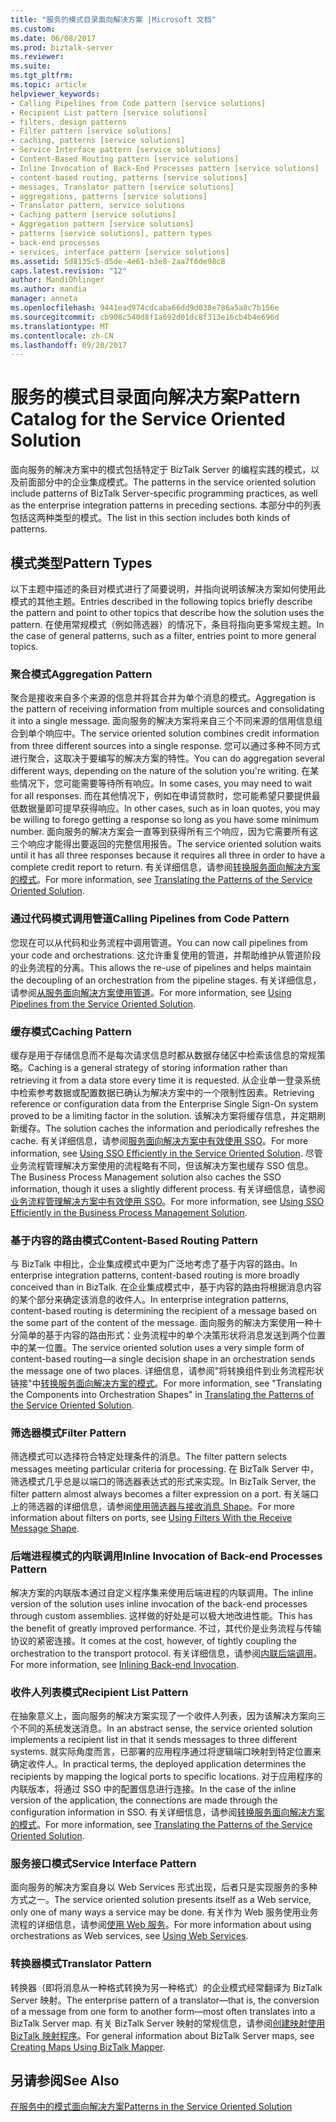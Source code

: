 ```yaml
---
title: "服务的模式目录面向解决方案 |Microsoft 文档"
ms.custom: 
ms.date: 06/08/2017
ms.prod: biztalk-server
ms.reviewer: 
ms.suite: 
ms.tgt_pltfrm: 
ms.topic: article
helpviewer_keywords:
- Calling Pipelines from Code pattern [service solutions]
- Recipient List pattern [service solutions]
- filters, design patterns
- Filter pattern [service solutions]
- caching, patterns [service solutions]
- Service Interface pattern [service solutions]
- Content-Based Routing pattern [service solutions]
- Inline Invocation of Back-End Processes pattern [service solutions]
- content-based routing, patterns [service solutions]
- messages, Translator pattern [service solutions]
- aggregations, patterns [service solutions]
- Translator pattern, service solutions
- Caching pattern [service solutions]
- Aggregation pattern [service solutions]
- patterns [service solutions], pattern types
- back-end processes
- services, interface pattern [service solutions]
ms.assetid: 5d8135c5-d5de-4e61-b3e8-2aa7f6de98c8
caps.latest.revision: "12"
author: MandiOhlinger
ms.author: mandia
manager: anneta
ms.openlocfilehash: 9441ead974cdcaba66dd9d038e786a5a8c7b156e
ms.sourcegitcommit: cb908c540d8f1a692d01dc8f313e16cb4b4e696d
ms.translationtype: MT
ms.contentlocale: zh-CN
ms.lasthandoff: 09/20/2017
---
```

# <a name="pattern-catalog-for-the-service-oriented-solution"></a><span data-ttu-id="fabe0-102">服务的模式目录面向解决方案</span><span class="sxs-lookup"><span data-stu-id="fabe0-102">Pattern Catalog for the Service Oriented Solution</span></span>
<span data-ttu-id="fabe0-103">面向服务的解决方案中的模式包括特定于 BizTalk Server 的编程实践的模式，以及前面部分中的企业集成模式。</span><span class="sxs-lookup"><span data-stu-id="fabe0-103">The patterns in the service oriented solution include patterns of BizTalk Server-specific programming practices, as well as the enterprise integration patterns in preceding sections.</span></span> <span data-ttu-id="fabe0-104">本部分中的列表包括这两种类型的模式。</span><span class="sxs-lookup"><span data-stu-id="fabe0-104">The list in this section includes both kinds of patterns.</span></span>  
  
## <a name="pattern-types"></a><span data-ttu-id="fabe0-105">模式类型</span><span class="sxs-lookup"><span data-stu-id="fabe0-105">Pattern Types</span></span>  
 <span data-ttu-id="fabe0-106">以下主题中描述的条目对模式进行了简要说明，并指向说明该解决方案如何使用此模式的其他主题。</span><span class="sxs-lookup"><span data-stu-id="fabe0-106">Entries described in the following topics briefly describe the pattern and point to other topics that describe how the solution uses the pattern.</span></span> <span data-ttu-id="fabe0-107">在使用常规模式（例如筛选器）的情况下，条目将指向更多常规主题。</span><span class="sxs-lookup"><span data-stu-id="fabe0-107">In the case of general patterns, such as a filter, entries point to more general topics.</span></span>  
  
### <a name="aggregation-pattern"></a><span data-ttu-id="fabe0-108">聚合模式</span><span class="sxs-lookup"><span data-stu-id="fabe0-108">Aggregation Pattern</span></span>  
 <span data-ttu-id="fabe0-109">聚合是接收来自多个来源的信息并将其合并为单个消息的模式。</span><span class="sxs-lookup"><span data-stu-id="fabe0-109">Aggregation is the pattern of receiving information from multiple sources and consolidating it into a single message.</span></span> <span data-ttu-id="fabe0-110">面向服务的解决方案将来自三个不同来源的信用信息组合到单个响应中。</span><span class="sxs-lookup"><span data-stu-id="fabe0-110">The service oriented solution combines credit information from three different sources into a single response.</span></span> <span data-ttu-id="fabe0-111">您可以通过多种不同方式进行聚合，这取决于要编写的解决方案的特性。</span><span class="sxs-lookup"><span data-stu-id="fabe0-111">You can do aggregation several different ways, depending on the nature of the solution you're writing.</span></span> <span data-ttu-id="fabe0-112">在某些情况下，您可能需要等待所有响应。</span><span class="sxs-lookup"><span data-stu-id="fabe0-112">In some cases, you may need to wait for all responses.</span></span> <span data-ttu-id="fabe0-113">而在其他情况下，例如在申请贷款时，您可能希望只要提供最低数据量即可提早获得响应。</span><span class="sxs-lookup"><span data-stu-id="fabe0-113">In other cases, such as in loan quotes, you may be willing to forego getting a response so long as you have some minimum number.</span></span> <span data-ttu-id="fabe0-114">面向服务的解决方案会一直等到获得所有三个响应，因为它需要所有这三个响应才能得出要返回的完整信用报告。</span><span class="sxs-lookup"><span data-stu-id="fabe0-114">The service oriented solution waits until it has all three responses because it requires all three in order to have a complete credit report to return.</span></span> <span data-ttu-id="fabe0-115">有关详细信息，请参阅[转换服务面向解决方案的模式](../core/translating-the-patterns-of-the-service-oriented-solution.md)。</span><span class="sxs-lookup"><span data-stu-id="fabe0-115">For more information, see [Translating the Patterns of the Service Oriented Solution](../core/translating-the-patterns-of-the-service-oriented-solution.md).</span></span>  
  
### <a name="calling-pipelines-from-code-pattern"></a><span data-ttu-id="fabe0-116">通过代码模式调用管道</span><span class="sxs-lookup"><span data-stu-id="fabe0-116">Calling Pipelines from Code Pattern</span></span>  
 <span data-ttu-id="fabe0-117">您现在可以从代码和业务流程中调用管道。</span><span class="sxs-lookup"><span data-stu-id="fabe0-117">You can now call pipelines from your code and orchestrations.</span></span> <span data-ttu-id="fabe0-118">这允许重复使用的管道，并帮助维护从管道阶段的业务流程的分离。</span><span class="sxs-lookup"><span data-stu-id="fabe0-118">This allows the re-use of pipelines and helps maintain the decoupling of an orchestration from the pipeline stages.</span></span> <span data-ttu-id="fabe0-119">有关详细信息，请参阅[从服务面向解决方案使用管道](../core/using-pipelines-from-the-service-oriented-solution.md)。</span><span class="sxs-lookup"><span data-stu-id="fabe0-119">For more information, see [Using Pipelines from the Service Oriented Solution](../core/using-pipelines-from-the-service-oriented-solution.md).</span></span>  
  
### <a name="caching-pattern"></a><span data-ttu-id="fabe0-120">缓存模式</span><span class="sxs-lookup"><span data-stu-id="fabe0-120">Caching Pattern</span></span>  
 <span data-ttu-id="fabe0-121">缓存是用于存储信息而不是每次请求信息时都从数据存储区中检索该信息的常规策略。</span><span class="sxs-lookup"><span data-stu-id="fabe0-121">Caching is a general strategy of storing information rather than retrieving it from a data store every time it is requested.</span></span> <span data-ttu-id="fabe0-122">从企业单一登录系统中检索参考数据或配置数据已确认为解决方案中的一个限制性因素。</span><span class="sxs-lookup"><span data-stu-id="fabe0-122">Retrieving reference or configuration data from the Enterprise Single Sign-On system proved to be a limiting factor in the solution.</span></span> <span data-ttu-id="fabe0-123">该解决方案将缓存信息，并定期刷新缓存。</span><span class="sxs-lookup"><span data-stu-id="fabe0-123">The solution caches the information and periodically refreshes the cache.</span></span> <span data-ttu-id="fabe0-124">有关详细信息，请参阅[服务面向解决方案中有效使用 SSO](../core/using-sso-efficiently-in-the-service-oriented-solution.md)。</span><span class="sxs-lookup"><span data-stu-id="fabe0-124">For more information, see [Using SSO Efficiently in the Service Oriented Solution](../core/using-sso-efficiently-in-the-service-oriented-solution.md).</span></span> <span data-ttu-id="fabe0-125">尽管业务流程管理解决方案使用的流程略有不同，但该解决方案也缓存 SSO 信息。</span><span class="sxs-lookup"><span data-stu-id="fabe0-125">The Business Process Management solution also caches the SSO information, though it uses a slightly different process.</span></span> <span data-ttu-id="fabe0-126">有关详细信息，请参阅[业务流程管理解决方案中有效使用 SSO](../core/using-sso-efficiently-in-the-business-process-management-solution.md)。</span><span class="sxs-lookup"><span data-stu-id="fabe0-126">For more information, see [Using SSO Efficiently in the Business Process Management Solution](../core/using-sso-efficiently-in-the-business-process-management-solution.md).</span></span>  
  
### <a name="content-based-routing-pattern"></a><span data-ttu-id="fabe0-127">基于内容的路由模式</span><span class="sxs-lookup"><span data-stu-id="fabe0-127">Content-Based Routing Pattern</span></span>  
 <span data-ttu-id="fabe0-128">与 BizTalk 中相比，企业集成模式中更为广泛地考虑了基于内容的路由。</span><span class="sxs-lookup"><span data-stu-id="fabe0-128">In enterprise integration patterns, content-based routing is more broadly conceived than in BizTalk.</span></span> <span data-ttu-id="fabe0-129">在企业集成模式中，基于内容的路由将根据消息内容的某个部分来确定该消息的收件人。</span><span class="sxs-lookup"><span data-stu-id="fabe0-129">In enterprise integration patterns, content-based routing is determining the recipient of a message based on the some part of the content of the message.</span></span> <span data-ttu-id="fabe0-130">面向服务的解决方案使用一种十分简单的基于内容的路由形式：业务流程中的单个决策形状将消息发送到两个位置中的某一位置。</span><span class="sxs-lookup"><span data-stu-id="fabe0-130">The service oriented solution uses a very simple form of content-based routing—a single decision shape in an orchestration sends the message one of two places.</span></span> <span data-ttu-id="fabe0-131">详细信息，请参阅"将转换组件到业务流程形状链接"中[转换服务面向解决方案的模式](../core/translating-the-patterns-of-the-service-oriented-solution.md)。</span><span class="sxs-lookup"><span data-stu-id="fabe0-131">For more information, see "Translating the Components into Orchestration Shapes" in [Translating the Patterns of the Service Oriented Solution](../core/translating-the-patterns-of-the-service-oriented-solution.md).</span></span>  
  
### <a name="filter-pattern"></a><span data-ttu-id="fabe0-132">筛选器模式</span><span class="sxs-lookup"><span data-stu-id="fabe0-132">Filter Pattern</span></span>  
 <span data-ttu-id="fabe0-133">筛选模式可以选择符合特定处理条件的消息。</span><span class="sxs-lookup"><span data-stu-id="fabe0-133">The filter pattern selects messages meeting particular criteria for processing.</span></span> <span data-ttu-id="fabe0-134">在 BizTalk Server 中，筛选模式几乎总是以端口的筛选器表达式的形式来实现。</span><span class="sxs-lookup"><span data-stu-id="fabe0-134">In BizTalk Server, the filter pattern almost always becomes a filter expression on a port.</span></span> <span data-ttu-id="fabe0-135">有关端口上的筛选器的详细信息，请参阅[使用筛选器与接收消息 Shape](../core/using-filters-with-the-receive-message-shape.md)。</span><span class="sxs-lookup"><span data-stu-id="fabe0-135">For more information about filters on ports, see [Using Filters With the Receive Message Shape](../core/using-filters-with-the-receive-message-shape.md).</span></span>  
  
### <a name="inline-invocation-of-back-end-processes-pattern"></a><span data-ttu-id="fabe0-136">后端进程模式的内联调用</span><span class="sxs-lookup"><span data-stu-id="fabe0-136">Inline Invocation of Back-end Processes Pattern</span></span>  
 <span data-ttu-id="fabe0-137">解决方案的内联版本通过自定义程序集来使用后端进程的内联调用。</span><span class="sxs-lookup"><span data-stu-id="fabe0-137">The inline version of the solution uses inline invocation of the back-end processes through custom assemblies.</span></span> <span data-ttu-id="fabe0-138">这样做的好处是可以极大地改进性能。</span><span class="sxs-lookup"><span data-stu-id="fabe0-138">This has the benefit of greatly improved performance.</span></span> <span data-ttu-id="fabe0-139">不过，其代价是业务流程与传输协议的紧密连接。</span><span class="sxs-lookup"><span data-stu-id="fabe0-139">It comes at the cost, however, of tightly coupling the orchestration to the transport protocol.</span></span> <span data-ttu-id="fabe0-140">有关详细信息，请参阅[内联后端调用](../core/inlining-back-end-invocation.md)。</span><span class="sxs-lookup"><span data-stu-id="fabe0-140">For more information, see [Inlining Back-end Invocation](../core/inlining-back-end-invocation.md).</span></span>  
  
### <a name="recipient-list-pattern"></a><span data-ttu-id="fabe0-141">收件人列表模式</span><span class="sxs-lookup"><span data-stu-id="fabe0-141">Recipient List Pattern</span></span>  
 <span data-ttu-id="fabe0-142">在抽象意义上，面向服务的解决方案实现了一个收件人列表，因为该解决方案向三个不同的系统发送消息。</span><span class="sxs-lookup"><span data-stu-id="fabe0-142">In an abstract sense, the service oriented solution implements a recipient list in that it sends messages to three different systems.</span></span> <span data-ttu-id="fabe0-143">就实际角度而言，已部署的应用程序通过将逻辑端口映射到特定位置来确定收件人。</span><span class="sxs-lookup"><span data-stu-id="fabe0-143">In practical terms, the deployed application determines the recipients by mapping the logical ports to specific locations.</span></span> <span data-ttu-id="fabe0-144">对于应用程序的内联版本，将通过 SSO 中的配置信息进行连接。</span><span class="sxs-lookup"><span data-stu-id="fabe0-144">In the case of the inline version of the application, the connections are made through the configuration information in SSO.</span></span> <span data-ttu-id="fabe0-145">有关详细信息，请参阅[转换服务面向解决方案的模式](../core/translating-the-patterns-of-the-service-oriented-solution.md)。</span><span class="sxs-lookup"><span data-stu-id="fabe0-145">For more information, see [Translating the Patterns of the Service Oriented Solution](../core/translating-the-patterns-of-the-service-oriented-solution.md).</span></span>  
  
### <a name="service-interface-pattern"></a><span data-ttu-id="fabe0-146">服务接口模式</span><span class="sxs-lookup"><span data-stu-id="fabe0-146">Service Interface Pattern</span></span>  
 <span data-ttu-id="fabe0-147">面向服务的解决方案自身以 Web Services 形式出现，后者只是实现服务的多种方式之一。</span><span class="sxs-lookup"><span data-stu-id="fabe0-147">The service oriented solution presents itself as a Web service, only one of many ways a service may be done.</span></span> <span data-ttu-id="fabe0-148">有关作为 Web 服务使用业务流程的详细信息，请参阅[使用 Web 服务](../core/using-web-services.md)。</span><span class="sxs-lookup"><span data-stu-id="fabe0-148">For more information about using orchestrations as Web services, see [Using Web Services](../core/using-web-services.md).</span></span>  
  
### <a name="translator-pattern"></a><span data-ttu-id="fabe0-149">转换器模式</span><span class="sxs-lookup"><span data-stu-id="fabe0-149">Translator Pattern</span></span>  
 <span data-ttu-id="fabe0-150">转换器（即将消息从一种格式转换为另一种格式）的企业模式经常翻译为 BizTalk Server 映射。</span><span class="sxs-lookup"><span data-stu-id="fabe0-150">The enterprise pattern of a translator—that is, the conversion of a message from one form to another form—most often translates into a BizTalk Server map.</span></span> <span data-ttu-id="fabe0-151">有关 BizTalk Server 映射的常规信息，请参阅[创建映射使用 BizTalk 映射程序](../core/creating-maps-using-biztalk-mapper.md)。</span><span class="sxs-lookup"><span data-stu-id="fabe0-151">For general information about BizTalk Server maps, see [Creating Maps Using BizTalk Mapper](../core/creating-maps-using-biztalk-mapper.md).</span></span>  
  
## <a name="see-also"></a><span data-ttu-id="fabe0-152">另请参阅</span><span class="sxs-lookup"><span data-stu-id="fabe0-152">See Also</span></span>  
 [<span data-ttu-id="fabe0-153">在服务中的模式面向解决方案</span><span class="sxs-lookup"><span data-stu-id="fabe0-153">Patterns in the Service Oriented Solution</span></span>](../core/patterns-in-the-service-oriented-solution.md)